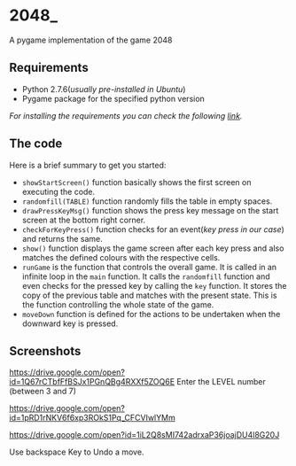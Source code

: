 # 2048_
A pygame implementation of the game 2048

## Requirements

* Python 2.7.6(*usually pre-installed in Ubuntu*)
* Pygame package for the specified python version

*For installing the requirements you can check the following [link](https://inventwithpython.com/pygame/chapter1.html).*

## The code

Here is a brief summary to get you started:

* `showStartScreen()` function basically shows the first screen on executing the code. 
* `randomfill(TABLE)` function randomly fills the table in empty spaces.
* `drawPressKeyMsg()` function shows the press key message on the start screen at the bottom right corner.
* `checkForKeyPress()` function checks for an event(*key press in our case*) and returns the same.
* `show()` function displays the game screen after each key press and also matches the defined colours with the respective cells.
* `runGame` is the function that controls the overall game. It is called in an infinite loop in the `main` function. It calls the `randomfill` function and even checks for the pressed key by calling the `key` function. It stores the copy of the previous table and matches with the present state. This is the function controlling the whole state of the game.
* `moveDown` function is defined for the actions to be undertaken when the downward key is pressed.

## Screenshots
https://drive.google.com/open?id=1Q67rCTbfFfBSJx1PGnQBg4RXXf5ZOQ6E
Enter the LEVEL number (between 3 and 7)

https://drive.google.com/open?id=1pRD1rNKV6f6xp3ROkS1Pq_CFCVIwlYMm

https://drive.google.com/open?id=1iL2Q8sMI742adrxaP36joajDU4l8G20J

Use backspace Key to Undo a move.
